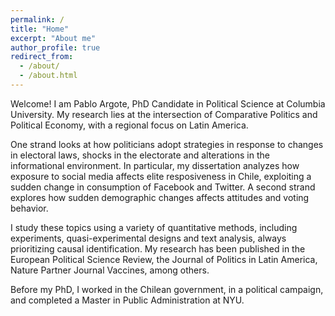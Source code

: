 ```yaml
---
permalink: /
title: "Home"
excerpt: "About me"
author_profile: true
redirect_from: 
  - /about/
  - /about.html
---
```


Welcome! I am Pablo Argote, PhD Candidate in Political Science at Columbia University. My research lies at the intersection of Comparative Politics and Political Economy, with a regional focus on Latin America. 

One strand looks at how politicians adopt strategies in response to changes in electoral laws, shocks in the electorate and alterations in the informational environment. In particular, my dissertation analyzes how exposure to social media affects elite resposiveness in Chile, exploiting a sudden change in consumption of Facebook and Twitter. A second strand explores how sudden demographic changes affects attitudes and voting behavior. 

I study these topics using a variety of quantitative methods, including experiments, quasi-experimental designs and text analysis, always prioritizing causal identification. My research has been published in the European Political Science Review, the Journal of Politics in Latin America, Nature Partner Journal Vaccines, among others.

Before my PhD, I worked in the Chilean government, in a political campaign, and completed a Master in Public Administration at NYU.  
